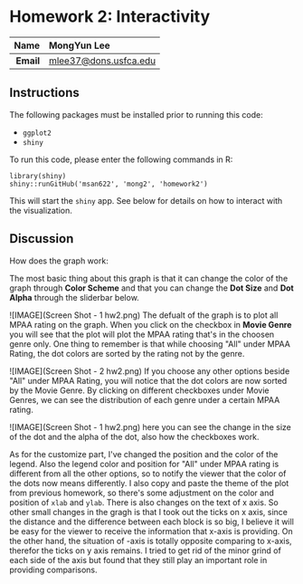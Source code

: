 Homework 2: Interactivity
==============================

| **Name**  | MongYun Lee |
|----------:|:-------------|
| **Email** | mlee37@dons.usfca.edu |

## Instructions ##

The following packages must be installed prior to running this code:

- `ggplot2`
- `shiny`

To run this code, please enter the following commands in R:

```
library(shiny)
shiny::runGitHub('msan622', 'mong2', 'homework2')
```

This will start the `shiny` app. See below for details on how to interact with the visualization.

## Discussion ##



How does the graph work: 

The most basic thing about this graph is that it can change the color of the graph through **Color Scheme** and that you can change the **Dot Size** and **Dot Alpha** through the sliderbar below. 

![IMAGE](Screen Shot - 1 hw2.png)
The defualt of the graph is to plot all MPAA rating on the graph. When you click on the checkbox in **Movie Genre** you will see that the plot will plot the MPAA rating that's in the choosen genre only. One thing to remember is that while choosing "All" under MPAA Rating, the dot colors are sorted by the rating not by the genre. 

![IMAGE](Screen Shot - 2 hw2.png)
If you choose any other options beside "All" under MPAA Rating, you will notice that the dot colors are now sorted by the Movie Genre. By clicking on different checkboxes under Movie Genres, we can see the distribution of each genre under a certain MPAA rating. 

![IMAGE](Screen Shot - 1 hw2.png)
here you can see the change in the size of the dot and the alpha of the dot, also how the checkboxes work.

As for the customize part, I've changed the position and the color of the legend. Also the legend color and position for "All" under MPAA rating is different from all the other options, so to notify the viewer that the color of the dots now means differently. I also copy and paste the theme of the plot from previous homework, so there's some adjustment on the color and position of `xlab` and `ylab`. There is also changes on the text of x axis. So other small changes in the gragh is that I took out the ticks on x axis, since the distance and the difference between each block is so big, I believe it will be easy for the viewer to receive the information that x-axis is providing. On the other hand, the situation of -axis is totally opposite comparing to x-axis, therefor the ticks on y axis remains. I tried to get rid of the minor grind of each side of the axis but found that they still play an important role in providing comparisons.